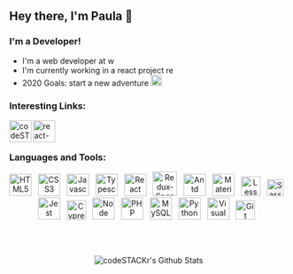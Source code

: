 ## Hey there, I'm Paula 👋

### I'm a Developer!
- I'm a web developer at [<img alt="wavecom" height="14px" src="https://www.wavecom.pt/wp-content/uploads/2019/12/Default-logo.png" />][wavecom]
- I'm currently working in a react project [<img alt="react-solitaire-1995" height="14px" src="https://spaulas.github.io/react-solitaire/static/media/icon.1b164db7.png" />][react-solitaire]
- 2020 Goals: start a new adventure <img alt="newchallenge" height="20px" src="https://webstockreview.net/images/emoji-clipart-muscle-10.png" />

### Interesting Links:

[<img align="left" alt="codeSTACKr | LinkedIn" height="40px" src="https://image.flaticon.com/icons/svg/174/174857.svg" />][linkedin]
[<img align="left" alt="react-portfolio" height="40px" src="https://i.ibb.co/xCVDWc0/portfolio-removebg-preview.png" />][react-portfolio]

<br />
<br />

### Languages and Tools:

<p align="center">
<img alt="HTML5" height="40px" src="https://images.vexels.com/media/users/3/166383/isolated/preview/6024bc5746d7436c727825dc4fc23c22-html-programming-language-icon-by-vexels.png" />&nbsp;&nbsp;
<img alt="CSS3" height="40px" src="https://3.bp.blogspot.com/-oRSUw_TmO9o/XIb61m88fcI/AAAAAAAAIq0/vnxl2zzsXEQsnHI2fH4GjKu_ZT0urRo4wCK4BGAYYCw/s1600/icon%2Bcss%2B3.png" />&nbsp;&nbsp;
<img alt="Javascript" height="40px" src="https://encrypted-tbn0.gstatic.com/images?q=tbn%3AANd9GcTGnwhltDp6v141Wc08D17U-3zGku-gjJEgNg&usqp=CAU" />&nbsp;&nbsp;
<img alt="Typescript" height="40px" src="https://img2.pngio.com/microsoft-delivers-typescript-30-angular-support-coming-soon-typescript-png-816_816.png" />&nbsp;&nbsp;
<img alt="React" height="40px" src="https://scand.com/wp-content/uploads/2019/10/React.js_logo-512.png" />&nbsp;&nbsp;
<img alt="Redux-Saga" height="44px" src="https://user-images.githubusercontent.com/4254571/67069175-f38f7200-f19b-11e9-8a90-cf7dd763f86d.png" />&nbsp;&nbsp;
<img alt="Antd" height="40px" src="https://gw.alipayobjects.com/zos/rmsportal/KDpgvguMpGfqaHPjicRK.svg" />&nbsp;&nbsp;
<img alt="Material-UI" height="40px" src="https://www.imaginarycloud.com/blog/content/images/2020/06/material-logo.png" />&nbsp;&nbsp;
<img alt="Less" height="35px" src="https://prepros.io/img/home/less.png" />&nbsp;&nbsp;
  <img alt="Sass" height="30px" src="https://www.abeautifulsite.net/uploads/2017/02/sass.png?width=600&key=a18980ed50ba77f256a580d00ba54a8fe80d85f7a96bbe3ff3463890acc91fca" />&nbsp;&nbsp;
<img alt="Jest" height="40px" src="https://upload-icon.s3.us-east-2.amazonaws.com/uploads/icons/png/5894313931548218185-512.png" />&nbsp;&nbsp;
<img alt="Cypress" height="35px" src="https://miro.medium.com/max/836/0*9Int-Yddzzkf3Me3.png" />&nbsp;&nbsp;
<img alt="Node" height="40px" src="https://upload.wikimedia.org/wikipedia/commons/thumb/d/d9/Node.js_logo.svg/1280px-Node.js_logo.svg.png" />&nbsp;&nbsp;
<img alt="PHP" height="40px" src="https://cdn.iconscout.com/icon/free/png-512/php-28-226043.png" />&nbsp;&nbsp;
<img alt="MySQL" height="40px" src="https://www.freepnglogos.com/uploads/logo-mysql-png/logo-mysql-mysql-and-moodle-elearningworld-5.png" />&nbsp;&nbsp;
<img alt="Python" height="40px" src="https://dwain.mylaserlevelguide.com/pic/13570248_full-clipart-python-76-python-python-log-python-logo-clipart-clipartlook.png" />&nbsp;&nbsp;
<img alt="Visual Studio Code" height="40px" src="https://upload.wikimedia.org/wikipedia/commons/thumb/9/9a/Visual_Studio_Code_1.35_icon.svg/1024px-Visual_Studio_Code_1.35_icon.svg.png" />&nbsp;&nbsp;
<img alt="Git" height="35px" src="https://upload.wikimedia.org/wikipedia/commons/thumb/e/e0/Git-logo.svg/1280px-Git-logo.svg.png" />&nbsp;&nbsp;
</p>

<br />
<br />
<p align="center">
<img align="center" alt="codeSTACKr's Github Stats" src="https://github-readme-stats.vercel.app/api?username=spaulas&show_icons=true&hide_border=true" />
</p>

[wavecom]: https://en.wavecom.pt/
[react-portfolio]: https://spaulas.github.io/react-portifolio/
[react-solitaire]: https://spaulas.github.io/react-solitaire/
[linkedin]: https://www.linkedin.com/in/spaulas/?locale=en_US
